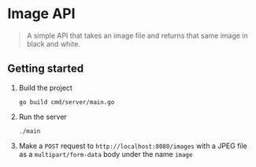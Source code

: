 # Image API
> A simple API that takes an image file and returns that same image in black and white.

## Getting started

1. Build the project 
    
    ```
    go build cmd/server/main.go
    ```

2. Run the server

    ```
    ./main
    ```

3. Make a `POST` request to `http://localhost:8080/images` with a JPEG file as a `multipart/form-data` body under the name `image`
